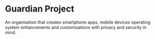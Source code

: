 [Title]: # (Guardian Project)
[Difficulty]: # (Beginner)
[Order]: # (51)

# Guardian Project

An organisation that creates smartphone apps, mobile devices operating system enhancements and customisations with privacy and security in mind.